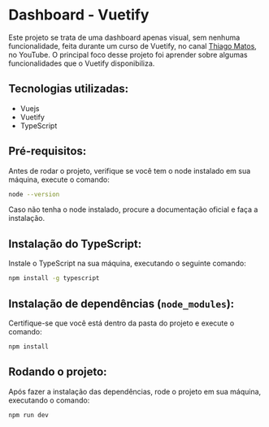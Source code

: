 # Dashboard - Vuetify
Este projeto se trata de uma dashboard apenas visual, sem nenhuma funcionalidade, feita durante um curso de Vuetify, no canal [Thiago Matos](https://www.youtube.com/@tiagomatosweb), no YouTube. O principal foco desse projeto foi aprender sobre algumas funcionalidades que o Vuetify disponibiliza.

## Tecnologias utilizadas:
- Vuejs
- Vuetify
- TypeScript

## Pré-requisitos:
Antes de rodar o projeto, verifique se você tem o node instalado em sua máquina, execute o comando:
```bash
node --version
```
Caso não tenha o node instalado, procure a documentação oficial e faça a instalação.

## Instalação do TypeScript:
Instale o TypeScript na sua máquina, executando o seguinte comando:
```bash
npm install -g typescript
```

## Instalação de dependências (`node_modules`):
Certifique-se que você está dentro da pasta do projeto e execute o comando:
```bash
npm install
```

## Rodando o projeto:
Após fazer a instalação das dependências, rode o projeto em sua máquina, executando o comando:
```bash
npm run dev
```
